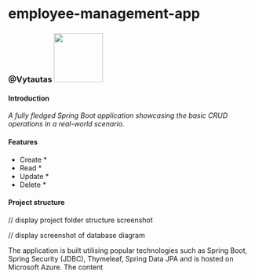 # employee-management-app
### @Vytautas <img src="img.png" width="100" height="100" >
#### Introduction
_A fully fledged Spring
Boot application showcasing the basic CRUD operations in a real-world
scenario._

#### Features <br>
* Create *
* Read *
* Update *
* Delete *

#### Project structure <br>

// display project folder structure screenshot

// display screenshot of database diagram 



The application is built utilising popular technologies such as Spring
Boot, Spring Security (JDBC), Thymeleaf, Spring Data JPA and is hosted
on Microsoft Azure.
The content
